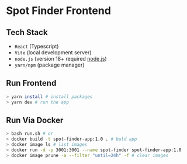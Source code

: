 # Spot Finder Frontend

## Tech Stack

- `React` (Typescript)
- `Vite` (local development server)
- `node.js` (version 18+ required [node.js](https://nodejs.org/en))
- `yarn/npm` (package manager)

## Run Frontend

```bash
> yarn install # install packages
> yarn dev # run the app
```

## Run Via Docker

```bash
> bash run.sh # or
> docker build -t spot-finder-app:1.0 . # buld app
> docker image ls # list images
> docker run -d -p 3001:3001 --name spot-finder spot-finder-app:1.0
> docker image prune -a --filter "until=24h" -f # clear images
```
